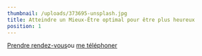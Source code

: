 ```yaml
---
thumbnail: /uploads/373695-unsplash.jpg
title: Atteindre un Mieux-Être optimal pour être plus heureux
position: 1
---
```


<a class="button" href="https://www.gorendezvous.com/homepage/111690" target="_blank">Prendre rendez-vous</a><span class="self_center">ou <a href="tel:+14189559602">me téléphoner</a></span>
